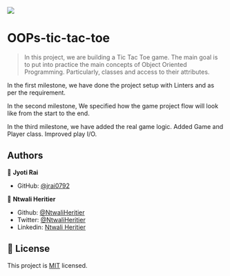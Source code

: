 ![](https://img.shields.io/badge/Microverse-blueviolet)

# OOPs-tic-tac-toe

> In this project, we are building a Tic Tac Toe game. The main goal is to put into practice the main concepts of Object Oriented Programming. Particularly, classes and access to their attributes.


In the first milestone, we have done the project setup with Linters and as per the requirement.

In the second milestone, We specified how the game project flow will look like from the start to the end.

In the third milestone, we have added the real game logic. Added Game and Player class.
Improved play I/O.

## Authors

👤 **Jyoti Rai**

- GitHub: [@jrai0792](https://github.com/githubhandle)

👤  **Ntwali Heritier**

- Github: [@NtwaliHeritier](https://github.com/NtwaliHeritier)
- Twitter: [@NtwaliHeritier](https://twitter.com/NtwaliHeritier)
- Linkedin: [Ntwali Heritier](https://linkedin.com/in/ntwali-heritier-9950001a2)


## 📝 License

This project is [MIT](lic.url) licensed.
